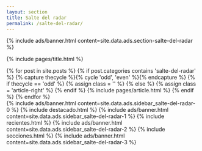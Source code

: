 ```yaml
---
layout: section
title: Salte del radar
permalink: /salte-del-radar/
---
```


{% 
  include ads/banner.html 
  content=site.data.ads.section-salte-del-radar 
%}

{% include pages/title.html %}

<!-- blog post -->
<section class="section">
  <div class="container maxw">
    <div class="row">
      <div class="col-lg-9">
        {% for post in site.posts %}
        {% if post.categories contains 'salte-del-radar' %}
        {% capture thecycle %}{% cycle 'odd', 'even' %}{% endcapture %}
        {% if thecycle == 'odd' %}
        {% assign class = '' %}
        {% else %}
        {% assign class = 'article-right' %}
        {% endif %}
          {% include pages/article.html %}
        {% endif %}
        {% endfor %}
      </div>
      <div class="col-lg-3">
        {% 
          include ads/banner.html 
          content=site.data.ads.sidebar_salte-del-radar-0  
        %}
        {% include destacado.html %}
        {% 
          include ads/banner.html 
          content=site.data.ads.sidebar_salte-del-radar-1  
        %}
        {% include recientes.html %}
        {% 
          include ads/banner.html 
          content=site.data.ads.sidebar_salte-del-radar-2
        %}
        {% include secciones.html %}
        {% 
          include ads/banner.html 
          content=site.data.ads.sidebar_salte-del-radar-3
        %}
      </div> 
    </div>
  </div>
</section>
<!-- /blog post -->